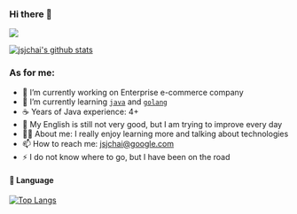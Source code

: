 ### Hi there 👋 

![](https://komarev.com/ghpvc/?username=jsjchai)

[![jsjchai's github stats](https://github-readme-stats.vercel.app/api?username=jsjchai&show_icons=true)](https://github.com/anuraghazra/github-readme-stats)


### As for me:
- 🔭 I’m currently working on Enterprise e-commerce company
- 🌱 I’m currently learning [`java`](https://github.com/topics/java) and [`golang`](https://github.com/topics/golang)
- :coffee: Years of Java experience: 4+
- :book: My English is still not very good, but I am trying to improve every day
- :student: About me: I really enjoy learning more and talking about technologies
- 📫 How to reach me: jsjchai@google.com
- ⚡ I do not know where to go, but I have been on the road



####  :hammer:  Language

[![Top Langs](https://github-readme-stats.vercel.app/api/top-langs/?username=jsjchai&hide=html,css)](https://github.com/jsjchai)
